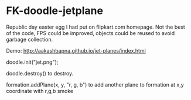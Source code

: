 FK-doodle-jetplane
===============

Republic day easter egg I had put on flipkart.com homepage. Not the best of the code, FPS could be improved, objects could be reused to avoid garbage collection.

Demo: http://aakashbapna.github.io/jet-planes/index.html


doodle.init("jet.png");

doodle.destroy() to destroy.

formation.addPlane(x, y, "r, g, b") to add another plane to formation at x,y coordinate with r,g,b smoke
